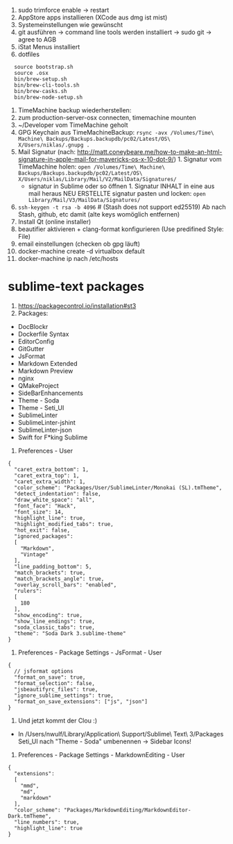 1. sudo trimforce enable -> restart
1. AppStore apps installieren (XCode aus dmg ist mist)
1. Systemeinstellungen wie gewünscht
1. git ausführen -> command line tools werden installiert -> sudo git -> agree to AGB
1. iStat Menus installiert
1. dotfiles

````
  source bootstrap.sh
  source .osx
  bin/brew-setup.sh
  bin/brew-cli-tools.sh
  bin/brew-casks.sh
  bin/brew-node-setup.sh
````

1. TimeMachine backup wiederherstellen:
  1. zum production-server-osx connecten, timemachine mounten
  1. ~/Developer vom TimeMachine geholt
  1. GPG Keychain aus TimeMachineBackup:
    `rsync -avx /Volumes/Time\ Machine\ Backups/Backups.backupdb/pc02/Latest/OS\ X/Users/niklas/.gnupg .`
  1. Mail Signatur (nach: http://matt.coneybeare.me/how-to-make-an-html-signature-in-apple-mail-for-mavericks-os-x-10-dot-9/)
    1. Signatur vom TimeMachine holen: `open /Volumes/Time\ Machine\ Backups/Backups.backupdb/pc02/Latest/OS\ X/Users/niklas/Library/Mail/V2/MailData/Signatures/`
      - signatur in Sublime oder so öffnen
    1. Signatur INHALT in eine aus mail heraus NEU ERSTELLTE signatur pasten und locken: `open Library/Mail/V3/MailData/Signatures/`
1. `ssh-keygen -t rsa -b 4096` # (Stash does not support ed25519)
  Ab nach Stash, github, etc damit (alte keys womöglich entfernen)
1. Install Qt (online installer)
  1. beautifier aktivieren + clang-format konfigurieren (Use predifined Style: File)
1. email einstellungen (checken ob gpg läuft)
1. docker-machine create -d virtualbox default
1. docker-machine ip nach /etc/hosts

sublime-text packages
=====================

1. https://packagecontrol.io/installation#st3
1. Packages:
  - DocBlockr
  - Dockerfile Syntax
  - EditorConfig
  - GitGutter
  - JsFormat
  - Markdown Extended
  - Markdown Preview
  - nginx
  - QMakeProject
  - SideBarEnhancements
  - Theme - Soda
  - Theme - Seti_UI
  - SublimeLinter
  - SublimeLinter-jshint
  - SublimeLinter-json
  - Swift for F*king Sublime
1. Preferences - User
````
{
  "caret_extra_bottom": 1,
  "caret_extra_top": 1,
  "caret_extra_width": 1,
  "color_scheme": "Packages/User/SublimeLinter/Monokai (SL).tmTheme",
  "detect_indentation": false,
  "draw_white_space": "all",
  "font_face": "Hack",
  "font_size": 14,
  "highlight_line": true,
  "highlight_modified_tabs": true,
  "hot_exit": false,
  "ignored_packages":
  [
    "Markdown",
    "Vintage"
  ],
  "line_padding_bottom": 5,
  "match_brackets": true,
  "match_brackets_angle": true,
  "overlay_scroll_bars": "enabled",
  "rulers":
  [
    180
  ],
  "show_encoding": true,
  "show_line_endings": true,
  "soda_classic_tabs": true,
  "theme": "Soda Dark 3.sublime-theme"
}
````
1. Preferences - Package Settings - JsFormat - User
````
{
  // jsformat options
  "format_on_save": true,
  "format_selection": false,
  "jsbeautifyrc_files": true,
  "ignore_sublime_settings": true,
  "format_on_save_extensions": ["js", "json"]
}
````
1. Und jetzt kommt der Clou :)
  - In /Users/nwulf/Library/Application\ Support/Sublime\ Text\ 3/Packages
    Seti_UI nach "Theme - Soda" umbenennen
  -> Sidebar Icons!
1. Preferences - Package Settings - MarkdownEditing - User
````
{
  "extensions":
  [
    "mmd",
    "md",
    "markdown"
  ],
  "color_scheme": "Packages/MarkdownEditing/MarkdownEditor-Dark.tmTheme",
  "line_numbers": true,
  "highlight_line": true
}
````

